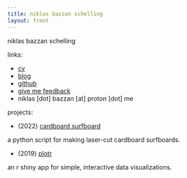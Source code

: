 ```yaml
---
title: niklas bazzan schelling
layout: front
---
```


niklas bazzan schelling

links:

- [cv](/cv.html)
- [blog](/blog.html)
- [github](https://www.github.com/niklasbazzan)
- [give me feedback](https://www.admonymous.co/nik)
- niklas [dot] bazzan [at] proton [dot] me

projects:

- (2022) [cardboard surfboard](https://github.com/niklasbazzan/cardboard-surfboard)

a python script for making laser-cut cardboard surfboards.

- (2019) [plotr](https://github.com/niklasbazzan/plotr)

an r shiny app for simple, interactive data visualizations.
